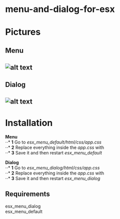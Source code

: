 # menu-and-dialog-for-esx

# Pictures

## Menu
![alt text](https://i.gyazo.com/cc2cd034b7320437cc28fdb7c5d9b9a2.png)
------

## Dialog
![alt text](https://i.gyazo.com/bbd10ce9f0bcf1e975576fe0e6da3a2f.png)
------

# Installation

**Menu**<br />
⋅⋅* **1** Go to *esx_menu_default/html/css/app.css*<br />
⋅⋅* **2** Replace everything inside the *app.css* with<br />
⋅⋅* **3** Save it and then restart *esx_menu_default*

**Dialog**<br />
⋅⋅* **1** Go to *esx_menu_dialog/html/css/app.css*<br />
⋅⋅* **2** Replace everything inside the *app.css* with<br />
⋅⋅* **3** Save it and then restart *esx_menu_dialog*

## Requirements
esx_menu_dialog<br />
esx_menu_default
